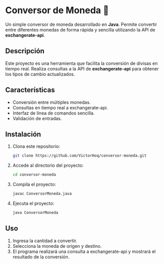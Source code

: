 # Conversor de Moneda 💱

Un simple conversor de moneda desarrollado en **Java**. Permite convertir entre diferentes monedas de forma rápida y sencilla utilizando la API de **exchangerate-api**.


## Descripción
Este proyecto es una herramienta que facilita la conversión de divisas en tiempo real. Realiza consultas a la API de **exchangerate-api** para obtener los tipos de cambio actualizados.

## Características
- Conversión entre múltiples monedas.
- Consultas en tiempo real a exchangerate-api.
- Interfaz de línea de comandos sencilla.
- Validación de entradas.

## Instalación
1. Clona este repositorio:
   ```bash
   git clone https://github.com/VictorHoq/conversor-moneda.git
   ```
2. Accede al directorio del proyecto:
   ```bash
   cd conversor-moneda
   ```
3. Compila el proyecto:
   ```bash
   javac ConversorMoneda.java
   ```
4. Ejecuta el proyecto:
   ```bash
   java ConversorMoneda
   ```

## Uso
1. Ingresa la cantidad a convertir.
2. Selecciona la moneda de origen y destino.
3. El programa realizará una consulta a exchangerate-api y mostrará el resultado de la conversión.